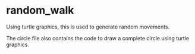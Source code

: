 # random_walk
Using turtle graphics, this is used to generate random movements.

The circle file also contains the code to draw a complete circle using turtle graphics.
